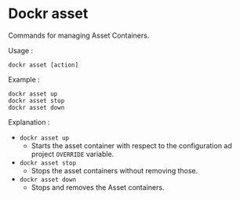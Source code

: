 # Dockr asset

Commands for managing Asset Containers.

Usage :

```
dockr asset [action]
```

Example :

```
dockr asset up
dockr asset stop
dockr asset down
```

Explanation :

- `dockr asset up`
    - Starts the asset container with respect to the configuration ad project `OVERRIDE` variable.
- `dockr asset stop`
    - Stops the asset containers without removing those.
- `dockr asset down`
    - Stops and removes the Asset containers.

